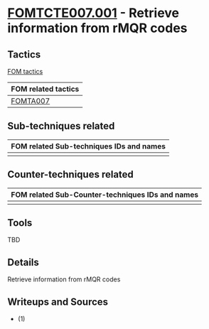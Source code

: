 # [FOMTCTE007.001](https://github.com/blue101010/FOM/blob/main/countertechniques/FOMCTE007md) - Retrieve information from rMQR codes


## Tactics

[FOM tactics](https://github.com/blue101010/FOM/blob/main/tactics/tactics.md)

| FOM related tactics  |
| --------------------------------------- |
| [FOMTA007](https://github.com/blue101010/FOM/blob/main/tactics/FOMTA007.md)   |


## Sub-techniques related

| FOM related  Sub-techniques IDs and names|
| ------------------------------------------------------------ |
|     |

## Counter-techniques related

| FOM related  Sub-Counter-techniques IDs and names|
| ------------------------------------------------------------ |
|       |

## Tools

TBD

## Details

Retrieve information from rMQR codes

## Writeups and Sources

- (1) 
